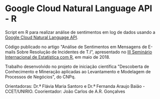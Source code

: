 # Google Cloud Natural Language API - R

Script em R para realizar análise de sentimentos em log de dados usando a [Google Cloud Natural Language API](https://cloud.google.com/natural-language/docs/).

Código publicado no artigo "Análise de Sentimentos em Mensagens de E-mails Sobre Resolução de Incidentes de T.I", apresentado no [III Seminário Internacional de Estatística com R](https://ser2018.weebly.com/programmee.html), em maio de 2018.

Trabalho desenvolvido no projeto de iniciação científica "Descoberta de Conhecimento e Mineração aplicadas ao Levantamento e Modelagem de Processos de Negócios", do CNPq.

Orientadoras: Dr.ª Flávia Maria Santoro e Dr.ª Fernanda Araujo Baião - CCET/UNIRIO.
Coorientador: João Carlos de A.R. Gonçalves

